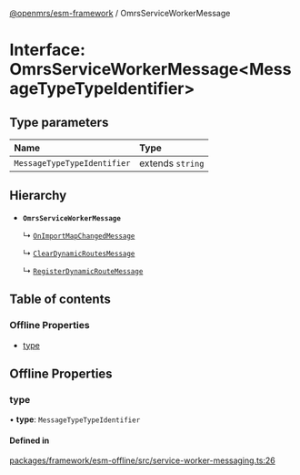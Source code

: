 [@openmrs/esm-framework](../API.md) / OmrsServiceWorkerMessage

# Interface: OmrsServiceWorkerMessage<MessageTypeTypeIdentifier\>

## Type parameters

| Name | Type |
| :------ | :------ |
| `MessageTypeTypeIdentifier` | extends `string` |

## Hierarchy

- **`OmrsServiceWorkerMessage`**

  ↳ [`OnImportMapChangedMessage`](OnImportMapChangedMessage.md)

  ↳ [`ClearDynamicRoutesMessage`](ClearDynamicRoutesMessage.md)

  ↳ [`RegisterDynamicRouteMessage`](RegisterDynamicRouteMessage.md)

## Table of contents

### Offline Properties

- [type](OmrsServiceWorkerMessage.md#type)

## Offline Properties

### type

• **type**: `MessageTypeTypeIdentifier`

#### Defined in

[packages/framework/esm-offline/src/service-worker-messaging.ts:26](https://github.com/kirwea/openmrs-esm-core/blob/main/packages/framework/esm-offline/src/service-worker-messaging.ts#L26)
